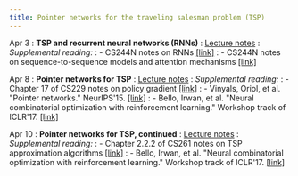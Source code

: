 ```yaml
---
title: Pointer networks for the traveling salesman problem (TSP)
---
```


Apr 3
: **TSP and recurrent neural networks (RNNs)**
: [Lecture notes](https://vitercik.github.io/ml4do/assets/notes/lecture2.pdf)
: *Supplemental reading:*
: - CS244N notes on RNNs [[link]](https://web.stanford.edu/class/cs224n/readings/cs224n-2019-notes05-LM_RNN.pdf)
: - CS244N notes on sequence-to-sequence models and attention mechanisms [[link]](https://web.stanford.edu/class/cs224n/readings/cs224n-2019-notes06-NMT_seq2seq_attention.pdf)

Apr 8
: **Pointer networks for TSP**
: [Lecture notes](https://vitercik.github.io/ml4do/assets/notes/lecture3.pdf)
: *Supplemental reading:*
: - Chapter 17 of CS229 notes on policy gradient [[link]](https://cs229.stanford.edu/main_notes.pdf)
: - Vinyals, Oriol, et al. "Pointer networks." NeurIPS'15. [[link]](https://papers.nips.cc/paper_files/paper/2015/file/29921001f2f04bd3baee84a12e98098f-Paper.pdf)
: - Bello, Irwan, et al. "Neural combinatorial optimization with reinforcement learning." Workshop track of ICLR'17. [[link]](https://arxiv.org/pdf/1611.09940.pdf)

Apr 10
: **Pointer networks for TSP, continued**
: [Lecture notes](https://vitercik.github.io/ml4do/assets/notes/lecture4.pdf)
: *Supplemental reading:*
: - Chapter 2.2.2 of CS261 notes on TSP approximation algorithms [[link]](https://theory.stanford.edu/~trevisan/cs261/all-notes-2010.pdf)
: - Bello, Irwan, et al. "Neural combinatorial optimization with reinforcement learning."
Workshop track of ICLR'17. [[link]](https://arxiv.org/pdf/1611.09940.pdf)
